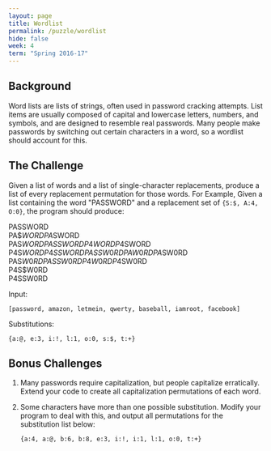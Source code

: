 ```yaml
---
layout: page
title: Wordlist
permalink: /puzzle/wordlist
hide: false
week: 4
term: "Spring 2016-17"
---
```


## Background

Word lists are lists of strings, often used in password cracking attempts. 
List items are usually composed of capital and lowercase letters, numbers, and symbols, and are designed to resemble real passwords.
Many people make passwords by switching out certain characters in a word, so a wordlist should account for this.

## The Challenge

Given a list of words and a list of single-character replacements, produce a list of every replacement permutation for those words.
For Example, Given a list containing the word "PASSWORD" and a replacement set of `{S:$, A:4, O:0}`, the program should produce:

PASSWORD  
PA$$WORD  
PA$SWORD  
PAS$WORD  
PASSWORD  
P4$$WORD  
P4$SWORD  
P4S$WORD  
P4SSWORD  
PASSW0RD  
PA$$W0RD  
PA$SW0RD  
PAS$W0RD  
PASSW0RD  
P4$$W0RD  
P4$SW0RD  
P4S$W0RD  
P4SSW0RD  

Input:

 `[password, amazon, letmein, qwerty, baseball, iamroot, facebook]`

 Substitutions:

 `{a:@, e:3, i:!, l:1, o:0, s:$, t:+}`

## Bonus Challenges 

1) Many passwords require capitalization, but people capitalize erratically. Extend your code to create all capitalization permutations of each word.

2) Some characters have more than one possible substitution. Modify your program to deal with this, and output all permutations for the substitution list below:

	`{a:4, a:@, b:6, b:8, e:3, i:!, i:1, l:1, o:0, t:+}`